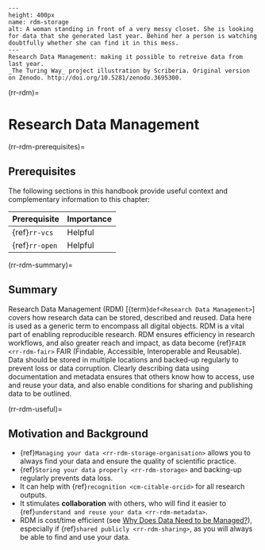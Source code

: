 ```{figure} ../figures/rdm-storage.*
---
height: 400px
name: rdm-storage
alt: A woman standing in front of a very messy closet. She is looking for data that she generated last year. Behind her a person is watching doubtfully whether she can find it in this mess.
---
Research Data Management: making it possible to retreive data from last year.
_The Turing Way_ project illustration by Scriberia. Original version on Zenodo. http://doi.org/10.5281/zenodo.3695300. 
```

(rr-rdm)=
# Research Data Management

(rr-rdm-prerequisites)=
## Prerequisites

The following sections in this handbook provide useful context and complementary information to this chapter:

| Prerequisite                                        | Importance |
| --------------------------------------------------- | ---------- |
| {ref}`rr-vcs` | Helpful    |
| {ref}`rr-open`      | Helpful    |

(rr-rdm-summary)=
## Summary

Research Data Management (RDM) [{term}`def<Research Data Management>`] covers how research data can be stored, described and reused.
Data here is used as a generic term to encompass all digital objects.
RDM is a vital part of enabling reproducible research.
RDM ensures efficiency in research workflows, and also greater reach and impact, as data become {ref}`FAIR <rr-rdm-fair>` FAIR (Findable, Accessible, Interoperable and Reusable).
Data should be stored in multiple locations and backed-up regularly to prevent loss or data corruption.
Clearly describing data using documentation and metadata ensures that others know how to access, use and reuse your data, and also enable conditions for sharing and publishing data to be outlined.



(rr-rdm-useful)=
## Motivation and Background

- {ref}`Managing your data <rr-rdm-storage-organisation>` allows you to always find your data and ensure the quality of scientific practice.
- {ref}`Storing your data properly <rr-rdm-storage>` and backing-up regularly prevents data loss.
- It can help with {ref}`recognition <cm-citable-orcid>` for all research outputs.
- It stimulates **collaboration** with others, who will find it easier to {ref}`understand and reuse your data <rr-rdm-metadata>`.
- RDM is cost/time efficient (see [Why Does Data Need to be Managed?](https://www.youtube.com/watch?v=C7RZ2t3Cpig)), especially if {ref}`shared publicly <rr-rdm-sharing>`, as you will always be able to find and use your data.
